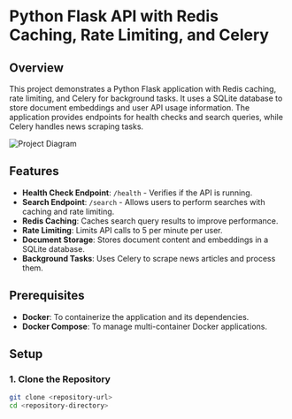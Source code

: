 # Python Flask API with Redis Caching, Rate Limiting, and Celery

## Overview

This project demonstrates a Python Flask application with Redis caching, rate limiting, and Celery for background tasks. It uses a SQLite database to store document embeddings and user API usage information. The application provides endpoints for health checks and search queries, while Celery handles news scraping tasks.

![Project Diagram](images/project-diagram.png)  <!-- Add a diagram of your project's architecture -->

## Features

- **Health Check Endpoint**: `/health` - Verifies if the API is running.
- **Search Endpoint**: `/search` - Allows users to perform searches with caching and rate limiting.
- **Redis Caching**: Caches search query results to improve performance.
- **Rate Limiting**: Limits API calls to 5 per minute per user.
- **Document Storage**: Stores document content and embeddings in a SQLite database.
- **Background Tasks**: Uses Celery to scrape news articles and process them.

## Prerequisites

- **Docker**: To containerize the application and its dependencies.
- **Docker Compose**: To manage multi-container Docker applications.

## Setup

### 1. Clone the Repository

```bash
git clone <repository-url>
cd <repository-directory>
